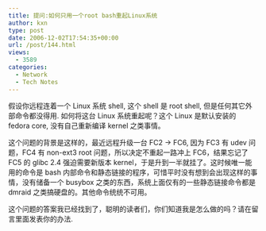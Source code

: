 ```yaml
---
title: 提问:如何只用一个root bash重起Linux系统
author: kxn
type: post
date: 2006-12-02T17:54:35+00:00
url: /post/144.html
views:
  - 3589
categories:
  - Network
  - Tech Notes
---
```


假设你远程连着一个 Linux 系统 shell, 这个 shell 是 root shell, 但是任何其它外部命令都没得用. 如何将这台 Linux 系统重起呢？这个 Linux 是默认安装的 fedora core, 没有自己重新编译 kernel 之类事情。

这个问题的背景是这样的，最近远程升级一台 FC2 -> FC6, 因为 FC3 有 udev 问题，FC4 有 non-ext3 root 问题，所以决定不重起一路冲上 FC6，结果忘记了 FC5 的 glibc 2.4 强迫需要新版本 kernel，于是升到一半就挂了。这时候唯一能用的命令是 bash 内部命令和静态链接的程序，可惜平时没有想到会出现这样的事情，没有储备一个 busybox 之类的东西，系统上面仅有的一些静态链接命令都是 dmraid 之类搞硬盘的。其他命令统统不可用。

这个问题的答案我已经找到了，聪明的读者们，你们知道我是怎么做的吗？请在留言里面发表你的办法.
